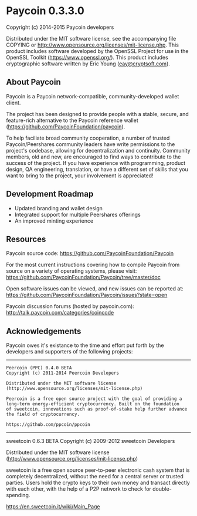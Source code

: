 Paycoin 0.3.3.0
===============

Copyright (c) 2014-2015 Paycoin developers

Distributed under the MIT software license, see the accompanying
file COPYING or http://www.opensource.org/licenses/mit-license.php.
This product includes software developed by the OpenSSL Project for use in
the OpenSSL Toolkit (https://www.openssl.org/).  This product includes
cryptographic software written by Eric Young (eay@cryptsoft.com).


About Paycoin
-------------
Paycoin is a Paycoin network-compatible, community-developed wallet client.

The project has been designed to provide people with a
stable, secure, and feature-rich alternative to the Paycoin reference
wallet (https://github.com/PaycoinFoundation/paycoin).

To help faciliate broad community cooperation, a number of trusted
Paycoin/Peershares community leaders have write permissions to the project's
codebase, allowing for decentralization and continuity. Community members,
old and new, are encouraged to find ways to contribute to the success of
the project. If you have experience with programming, product design,
QA engineering, translation, or have a different set of skills that you want to
bring to the project, your involvement is appreciated!


Development Roadmap
-------------------
* Updated branding and wallet design
* Integrated support for multiple Peershares offerings
* An improved minting experience


Resources
---------
Paycoin source code: https://github.com/PaycoinFoundation/Paycoin

For the most current instructions covering how to compile Paycoin from
source on a variety of operating systems, please visit:
https://github.com/PaycoinFoundation/Paycoin/tree/master/doc

Open software issues can be viewed, and new issues can be reported at:
https://github.com/PaycoinFoundation/Paycoin/issues?state=open

Paycoin discussion forums (hosted by paycoin.com):
http://talk.paycoin.com/categories/coincode



Acknowledgements
----------------
Paycoin owes it's existance to the time and effort put forth by
the developers and supporters of the following projects:

***

    Peercoin (PPC) 0.4.0 BETA
    Copyright (c) 2011-2014 Peercoin Developers

    Distributed under the MIT software license
    (http://www.opensource.org/licenses/mit-license.php)

    Peercoin is a free open source project with the goal of providing a
    long-term energy-efficient cryptocurrency. Built on the foundation
    of sweetcoin, innovations such as proof-of-stake help further advance
    the field of cryptocurrency.

    https://github.com/ppcoin/ppcoin

***

   sweetcoin 0.6.3 BETA
   Copyright (c) 2009-2012 sweetcoin Developers

   Distributed under the MIT software license
   (http://www.opensource.org/licenses/mit-license.php)

   sweetcoin is a free open source peer-to-peer electronic cash system that is
   completely decentralized, without the need for a central server or trusted
   parties.  Users hold the crypto keys to their own money and transact directly
   with each other, with the help of a P2P network to check for double-spending.

   https://en.sweetcoin.it/wiki/Main_Page
